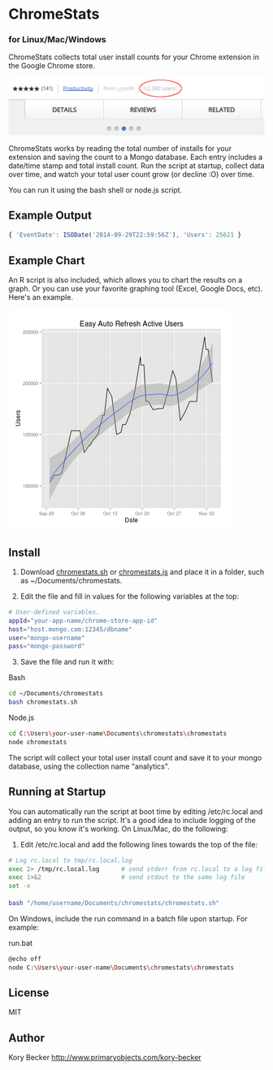 ChromeStats
=========
### for Linux/Mac/Windows

ChromeStats collects total user install counts for your Chrome extension in the Google Chrome store.

![Screenshot 1](https://raw.githubusercontent.com/primaryobjects/chromestats/master/images/chromestats-1.png)

ChromeStats works by reading the total number of installs for your extension and saving the count to a Mongo database. Each entry includes a date/time stamp and total install count. Run the script at startup, collect data over time, and watch your total user count grow (or decline :O) over time.

You can run it using the bash shell or node.js script.

Example Output
---

```javascript
{ 'EventDate': ISODate('2014-09-29T22:59:56Z'), 'Users': 25621 }
```

Example Chart
---

An R script is also included, which allows you to chart the results on a graph. Or you can use your favorite graphing tool (Excel, Google Docs, etc). Here's an example.

![Screenshot 2](https://raw.githubusercontent.com/primaryobjects/chromestats/master/images/analytics.png)

Install
---

1. Download [chromestats.sh](https://raw.githubusercontent.com/primaryobjects/chromestats/master/chromestats.sh) or [chromestats.js](https://raw.githubusercontent.com/primaryobjects/chromestats/master/chromestats.js) and place it in a folder, such as ~/Documents/chromestats.

2. Edit the file and fill in values for the following variables at the top:

 ```sh
 # User-defined variables.
 appId="your-app-name/chrome-store-app-id"
 host="host.mongo.com:12345/dbname"
 user="mongo-username"
 pass="mongo-password"
 ```

3. Save the file and run it with:

 Bash
 ```sh
 cd ~/Documents/chromestats
 bash chromestats.sh
 ```

 Node.js
 ```sh
 cd C:\Users\your-user-name\Documents\chromestats\chromestats
 node chromestats
 ```

The script will collect your total user install count and save it to your mongo database, using the collection name "analytics".

Running at Startup
---

You can automatically run the script at boot time by editing /etc/rc.local and adding an entry to run the script. It's a good idea to include logging of the output, so you know it's working. On Linux/Mac, do the following:

1. Edit /etc/rc.local and add the following lines towards the top of the file:
 ```sh
 # Log rc.local to tmp/rc.local.log
 exec 2> /tmp/rc.local.log      # send stderr from rc.local to a log file
 exec 1>&2                      # send stdout to the same log file
 set -x
 
 bash "/home/username/Documents/chromestats/chromestats.sh"
 ```

On Windows, include the run command in a batch file upon startup. For example:

run.bat
 ```sh
 @echo off
 node C:\Users\your-user-name\Documents\chromestats\chromestats
 ```

License
----

MIT

Author
----
Kory Becker
http://www.primaryobjects.com/kory-becker
